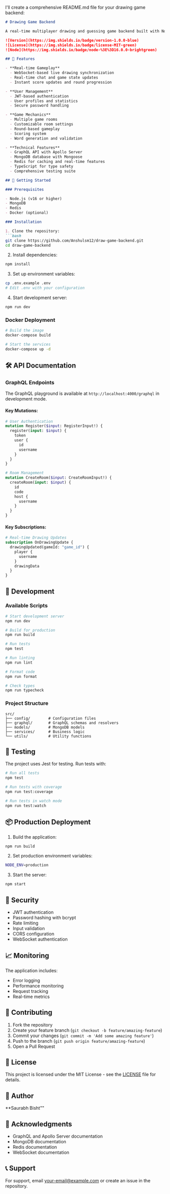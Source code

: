 ﻿I'll create a comprehensive README.md file for your drawing game backend:

```markdown name=README.md
# Drawing Game Backend

A real-time multiplayer drawing and guessing game backend built with Node.js, GraphQL, MongoDB, and Redis.

![Version](https://img.shields.io/badge/version-1.0.0-blue)
![License](https://img.shields.io/badge/license-MIT-green)
![Node](https://img.shields.io/badge/node-%3E%3D16.0.0-brightgreen)

## 🎯 Features

- **Real-time Gameplay**
  - WebSocket-based live drawing synchronization
  - Real-time chat and game state updates
  - Instant score updates and round progression

- **User Management**
  - JWT-based authentication
  - User profiles and statistics
  - Secure password handling

- **Game Mechanics**
  - Multiple game rooms
  - Customizable room settings
  - Round-based gameplay
  - Scoring system
  - Word generation and validation

- **Technical Features**
  - GraphQL API with Apollo Server
  - MongoDB database with Mongoose
  - Redis for caching and real-time features
  - TypeScript for type safety
  - Comprehensive testing suite

## 🚀 Getting Started

### Prerequisites

- Node.js (v16 or higher)
- MongoDB
- Redis
- Docker (optional)

### Installation

1. Clone the repository:
```bash
git clone https://github.com/Anshulsm12/draw-game-backend.git
cd draw-game-backend
```

2. Install dependencies:
```bash
npm install
```

3. Set up environment variables:
```bash
cp .env.example .env
# Edit .env with your configuration
```

4. Start development server:
```bash
npm run dev
```

### Docker Deployment

```bash
# Build the image
docker-compose build

# Start the services
docker-compose up -d
```

## 🛠 API Documentation

### GraphQL Endpoints

The GraphQL playground is available at `http://localhost:4000/graphql` in development mode.

#### Key Mutations:
```graphql
# User Authentication
mutation Register($input: RegisterInput!) {
  register(input: $input) {
    token
    user {
      id
      username
    }
  }
}

# Room Management
mutation CreateRoom($input: CreateRoomInput!) {
  createRoom(input: $input) {
    id
    code
    host {
      username
    }
  }
}
```

#### Key Subscriptions:
```graphql
# Real-time Drawing Updates
subscription OnDrawingUpdate {
  drawingUpdated(gameId: "game_id") {
    player {
      username
    }
    drawingData
  }
}
```

## 🔧 Development

### Available Scripts

```bash
# Start development server
npm run dev

# Build for production
npm run build

# Run tests
npm test

# Run linting
npm run lint

# Format code
npm run format

# Check types
npm run typecheck
```

### Project Structure

```
src/
├── config/        # Configuration files
├── graphql/       # GraphQL schemas and resolvers
├── models/        # MongoDB models
├── services/      # Business logic
└── utils/         # Utility functions
```

## 🧪 Testing

The project uses Jest for testing. Run tests with:

```bash
# Run all tests
npm test

# Run tests with coverage
npm run test:coverage

# Run tests in watch mode
npm run test:watch
```

## 📦 Production Deployment

1. Build the application:
```bash
npm run build
```

2. Set production environment variables:
```bash
NODE_ENV=production
```

3. Start the server:
```bash
npm start
```

## 🔐 Security

- JWT authentication
- Password hashing with bcrypt
- Rate limiting
- Input validation
- CORS configuration
- WebSocket authentication

## 📈 Monitoring

The application includes:
- Error logging
- Performance monitoring
- Request tracking
- Real-time metrics

## 🤝 Contributing

1. Fork the repository
2. Create your feature branch (`git checkout -b feature/amazing-feature`)
3. Commit your changes (`git commit -m 'Add some amazing feature'`)
4. Push to the branch (`git push origin feature/amazing-feature`)
5. Open a Pull Request

## 📝 License

This project is licensed under the MIT License - see the [LICENSE](LICENSE) file for details.

## 👥 Author

**Saurabh Bisht""
## 🙏 Acknowledgments

- GraphQL and Apollo Server documentation
- MongoDB documentation
- Redis documentation
- WebSocket documentation

## 📞 Support

For support, email [your-email@example.com](mailto:saurabhbisht076@gmail.com) or create an issue in the repository.
```
